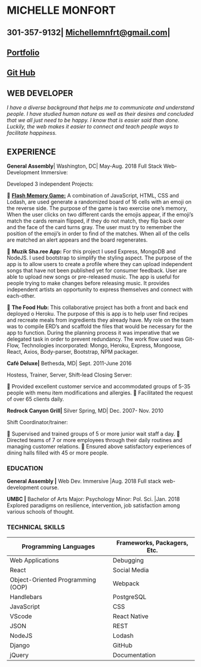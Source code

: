 # MICHELLE MONFORT

## 301-357-9132| Michellemnfrt@gmail.com|

## [Portfolio](https://webflow.com/design/michelles-first-project-b1c76b)

## [Git Hub](https://github.com/Michellemnfrt)

## WEB DEVELOPER

_I have a diverse background that helps me to communicate and understand people. I have studied human nature as well as their desires and concluded that we all just need to be happy. I know that is easier said than done. Luckily, the web makes it easier to connect and teach people ways to facilitate happiness._

## EXPERIENCE

**General Assembly**| Washington, DC| May-Aug. 2018
Full Stack Web-Development Immersive:

Developed 3 independent Projects:

 [**Flash Memory Game:**](https://michellemnfrt.github.io/project1/)
A combination of JavaScript, HTML, CSS and Lodash, are used generate a randomized board of 16 cells with an emoji on the reverse side. The purpose of the game is two exercise one’s memory, When the user clicks on two different cards the emojis appear, if the emoji’s match the cards remain flipped, if they do not match, they flip back over and the face of the card turns gray. The user must try to remember the position of the emoji’s in order to find of the matches. When all of the cells are matched an alert appears and the board regenerates.

 **Muzik Sha.ree App:** For this project I used Express, MongoDB and NodeJS. I used bootstrap to simplify the styling aspect. The purpose of the app is to allow users to create a profile where they can upload independent songs that have not been published yet for consumer feedback. User are able to upload new songs or pre-released music. The app is useful for people trying to make changes before releasing music. It provides independent artists an opportunity to express themselves and connect with each-other.

 **The Food Hub:** This collaborative project has both a front and back end deployed o Heroku. The purpose of this is app is to help user find recipes and recreate meals from ingredients they already have. My role on the team was to compile ERD’s and scaffold the files that would be necessary for the app to function. During the planning process it was imperative that we delegated task in order to prevent redundancy. The work flow used was Git-Flow, Technologies incorporated: Mongo, Heroku, Express, Mongoose, React, Axios, Body-parser, Bootstrap, NPM packager.

**Café Deluxe|** Bethesda, MD| Sept. 2011-June 2016

Hostess, Trainer, Server, Shift-lead Closing Server:

 Provided excellent customer service and accommodated groups of 5-35 people with menu item modifications and allergies.
 Facilitated the request of over 65 clients daily.

**Redrock Canyon Grill|** Silver Spring, MD| Dec. 2007- Nov. 2010

Shift Coordinator/trainer:

 Supervised and trained groups of 5 or more junior wait staff a day.
 Directed teams of 7 or more employees through their daily routines and managing customer relations.
 Ensured above satisfactory experiences of dining halls filled with 45 or more people.

### EDUCATION

**General Assembly |** Web Dev. Immersive |Aug. 2018 Full stack web-development course.

**UMBC |** Bachelor of Arts Major: Psychology Minor: Pol. Sci. |Jan. 2018 Explored paradigms on resilience, intervention, job satisfaction among various schools of thought.

### TECHNICAL SKILLS

| Programming Languages             | Frameworks, Packagers, Etc. |
| --------------------------------- | --------------------------- |
| Web Applications                  | Debugging                   |
| React                             | Social Media                |
| Object-Oriented Programming (OOP) | Webpack                     |
| Handlebars                        | PostgreSQL                  |
| JavaScript                        | CSS                         |
| VScode                            | React Native                |
| JSON                              | REST                        |
| NodeJS                            | Lodash                      |
| Django                            | GitHub                      |
| jQuery                            | Documentation               |
